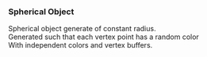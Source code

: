 ### Spherical Object

Spherical object generate of constant radius.<br>
Generated such that each vertex point has a random color<br>
With independent colors and vertex buffers.<br>